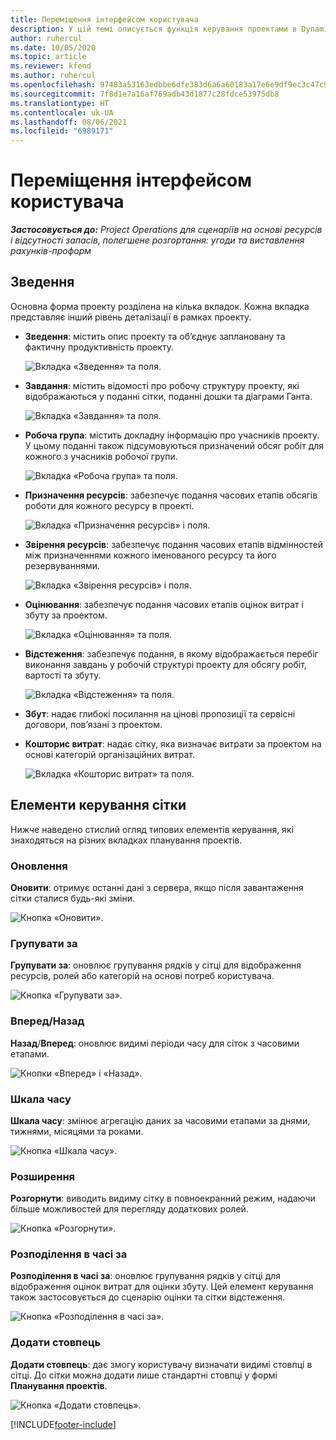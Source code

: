 ```yaml
---
title: Переміщення інтерфейсом користувача
description: У цій темі описується функція керування проектами в Dynamics 365 Project Operations.
author: ruhercul
ms.date: 10/05/2020
ms.topic: article
ms.reviewer: kfend
ms.author: ruhercul
ms.openlocfilehash: 97483a53163edbbe6dfe383d6a6a60183a17e6e9df9ec3c47c9f33aef88aea3e
ms.sourcegitcommit: 7f8d1e7a16af769adb43d1877c28fdce53975db8
ms.translationtype: HT
ms.contentlocale: uk-UA
ms.lasthandoff: 08/06/2021
ms.locfileid: "6989171"
---
```

# <a name="navigating-the-user-interface"></a>Переміщення інтерфейсом користувача

_**Застосовується до:** Project Operations для сценаріїв на основі ресурсів і відсутності запасів, полегшене розгортання: угоди та виставлення рахунків-проформ_

## <a name="overview"></a>Зведення

Основна форма проекту розділена на кілька вкладок. Кожна вкладка представляє інший рівень деталізації в рамках проекту.

- **Зведення**: містить опис проекту та об’єднує заплановану та фактичну продуктивність проекту.

    ![Вкладка «Зведення» та поля.](media/navigation7.png)

- **Завдання**: містить відомості про робочу структуру проекту, які відображаються у поданні сітки, поданні дошки та діаграми Ганта.

    ![Вкладка «Завдання» та поля.](media/navigation8.png)

- **Робоча група**: містить докладну інформацію про учасників проекту. У цьому поданні також підсумовуються призначений обсяг робіт для кожного з учасників робочої групи.

    ![Вкладка «Робоча група» та поля.](media/navigation9.png)

- **Призначення ресурсів**: забезпечує подання часових етапів обсягів роботи для кожного ресурсу в проекті.

    ![Вкладка «Призначення ресурсів» і поля.](media/navigation10.png)

- **Звірення ресурсів**: забезпечує подання часових етапів відмінностей між призначеннями кожного іменованого ресурсу та його резервуваннями.

    ![Вкладка «Звірення ресурсів» і поля.](media/navigation11.png)

- **Оцінювання**: забезпечує подання часових етапів оцінок витрат і збуту за проектом.

    ![Вкладка «Оцінювання» та поля.](media/navigation12.png)

- **Відстеження**: забезпечує подання, в якому відображається перебіг виконання завдань у робочій структурі проекту для обсягу робіт, вартості та збуту.

    ![Вкладка «Відстеження» та поля.](media/navigation13.png)

- **Збут**: надає глибокі посилання на цінові пропозиції та сервісні договори, пов’язані з проектом.

- **Кошторис витрат**: надає сітку, яка визначає витрати за проектом на основі категорій організаційних витрат.

    ![Вкладка «Кошторис витрат» та поля.](media/navigation14.png)

## <a name="grid-controls"></a>Елементи керування сітки

Нижче наведено стислий огляд типових елементів керування, які знаходяться на різних вкладках планування проектів.

### <a name="refresh"></a>Оновлення

**Оновити**: отримує останні дані з сервера, якщо після завантаження сітки сталися будь-які зміни.

![Кнопка «Оновити».](media/navigation7.png)

### <a name="group-by"></a>Групувати за

**Групувати за**: оновлює групування рядків у сітці для відображення ресурсів, ролей або категорій на основі потреб користувача.

![Кнопка «Групувати за».](media/navigation6.png)

### <a name="previousnext"></a>Вперед/Назад

**Назад**/**Вперед**: оновлює видимі періоди часу для сіток з часовими етапами.

![Кнопки «Вперед» і «Назад».](media/navigation2.png)

### <a name="timescale"></a>Шкала часу

**Шкала часу**: змінює агрегацію даних за часовими етапами за днями, тижнями, місяцями та роками.

![Кнопка «Шкала часу».](media/navigation3.png)

### <a name="expand"></a>Розширення

**Розгорнути**: виводить видиму сітку в повноекранний режим, надаючи більше можливостей для перегляду додаткових ролей.

![Кнопка «Розгорнути».](media/navigation4.png)

### <a name="time-phase-by"></a>Розподілення в часі за

**Розподілення в часі за**: оновлює групування рядків у сітці для відображення оцінок витрат для оцінки збуту. Цей елемент керування також застосовується до сценарію оцінки та сітки відстеження.

![Кнопка «Розподілення в часі за».](media/navigation0.png)

### <a name="add-column"></a>Додати стовпець

**Додати стовпець**: дає змогу користувачу визначати видимі стовпці в сітці. До сітки можна додати лише стандартні стовпці у формі **Планування проектів**.

![Кнопка «Додати стовпець».](media/navigation5.png)


[!INCLUDE[footer-include](../includes/footer-banner.md)]